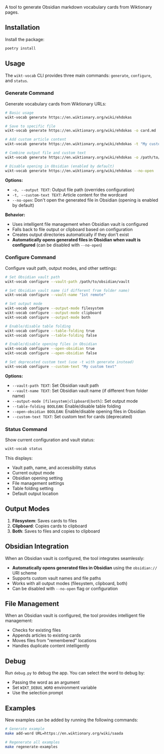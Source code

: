A tool to generate Obsidian markdown vocabulary cards from Wiktionary pages.

## Installation

Install the package:

```bash
poetry install
```

## Usage

The `wikt-vocab` CLI provides three main commands: `generate`, `configure`, and `status`.

### Generate Command

Generate vocabulary cards from Wiktionary URLs:

```bash
# Basic usage
wikt-vocab generate https://en.wiktionary.org/wiki/ehdokas

# Save to specific file
wikt-vocab generate https://en.wiktionary.org/wiki/ehdokas -o card.md

# Add custom article content
wikt-vocab generate https://en.wiktionary.org/wiki/ehdokas -t "My custom article content"

# Combine output file and custom text
wikt-vocab generate https://en.wiktionary.org/wiki/ehdokas -o /path/to/card.md -t "Custom content"

# Disable opening in Obsidian (enabled by default)
wikt-vocab generate https://en.wiktionary.org/wiki/ehdokas --no-open
```

**Options:**
- `-o, --output TEXT`: Output file path (overrides configuration)
- `-t, --custom-text TEXT`: Article content for the wordcard
- `--no-open`: Don't open the generated file in Obsidian (opening is enabled by default)

**Behavior:**
- Uses intelligent file management when Obsidian vault is configured
- Falls back to file output or clipboard based on configuration
- Creates output directories automatically if they don't exist
- **Automatically opens generated files in Obsidian when vault is configured** (can be disabled with `--no-open`)

### Configure Command

Configure vault path, output modes, and other settings:

```bash
# Set Obsidian vault path
wikt-vocab configure --vault-path /path/to/obsidian/vault

# Set Obsidian vault name (if different from folder name)
wikt-vocab configure --vault-name "1st remote"

# Set output mode
wikt-vocab configure --output-mode filesystem
wikt-vocab configure --output-mode clipboard
wikt-vocab configure --output-mode both

# Enable/disable table folding
wikt-vocab configure --table-folding true
wikt-vocab configure --table-folding false

# Enable/disable opening files in Obsidian
wikt-vocab configure --open-obsidian true
wikt-vocab configure --open-obsidian false

# Set deprecated custom text (use -t with generate instead)
wikt-vocab configure --custom-text "My custom text"
```

**Options:**
- `--vault-path TEXT`: Set Obsidian vault path
- `--vault-name TEXT`: Set Obsidian vault name (if different from folder name)
- `--output-mode [filesystem|clipboard|both]`: Set output mode
- `--table-folding BOOLEAN`: Enable/disable table folding
- `--open-obsidian BOOLEAN`: Enable/disable opening files in Obsidian
- `--custom-text TEXT`: Set custom text for cards (deprecated)

### Status Command

Show current configuration and vault status:

```bash
wikt-vocab status
```

This displays:
- Vault path, name, and accessibility status
- Current output mode
- Obsidian opening setting
- File management settings
- Table folding setting
- Default output location

## Output Modes

1. **Filesystem**: Saves cards to files
2. **Clipboard**: Copies cards to clipboard
3. **Both**: Saves to files and copies to clipboard

## Obsidian Integration

When an Obsidian vault is configured, the tool integrates seamlessly:
- **Automatically opens generated files in Obsidian** using the `obsidian://` URI scheme
- Supports custom vault names and file paths
- Works with all output modes (filesystem, clipboard, both)
- Can be disabled with `--no-open` flag or configuration

## File Management

When an Obsidian vault is configured, the tool provides intelligent file management:
- Checks for existing files
- Appends articles to existing cards
- Moves files from "remembered" locations
- Handles duplicate content intelligently

## Debug

Run `debug.py` to debug the app. You can select the word to debug by:
- Passing the word as an argument
- Set `WIKT_DEBUG_WORD` environment variable
- Use the selection prompt

## Examples

New examples can be added by running the following commands:

```bash
# Generate example
make add-word URL=https://en.wiktionary.org/wiki/saada
```

```bash
# Regenerate all examples
make regenerate-examples
```
